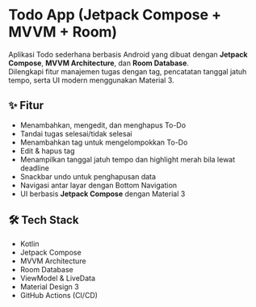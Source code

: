 # Todo App (Jetpack Compose + MVVM + Room)

Aplikasi Todo sederhana berbasis Android yang dibuat dengan **Jetpack Compose**, **MVVM Architecture**, dan **Room Database**.  
Dilengkapi fitur manajemen tugas dengan tag, pencatatan tanggal jatuh tempo, serta UI modern menggunakan Material 3.

## ✨ Fitur
- Menambahkan, mengedit, dan menghapus To-Do
- Tandai tugas selesai/tidak selesai
- Menambahkan tag untuk mengelompokkan To-Do
- Edit & hapus tag
- Menampilkan tanggal jatuh tempo dan highlight merah bila lewat deadline
- Snackbar undo untuk penghapusan data
- Navigasi antar layar dengan Bottom Navigation
- UI berbasis **Jetpack Compose** dengan Material 3

## 🛠️ Tech Stack
- Kotlin
- Jetpack Compose
- MVVM Architecture
- Room Database
- ViewModel & LiveData
- Material Design 3
- GitHub Actions (CI/CD)
